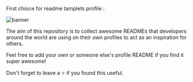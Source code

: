 First chioce for readme tamplets profile : 

![banner](https://user-images.githubusercontent.com/23727056/87433896-78ae9700-c607-11ea-9ca6-9cdbe3f67998.jpg)



The aim of this repository is to collect awesome READMEs that developers around the world are using on their own profiles to act as an inspiration for others. 

Feel free to add your own or someone else's profile README if you find it super awesome! 

Don't forget to leave a ⭐ if you found this useful.
